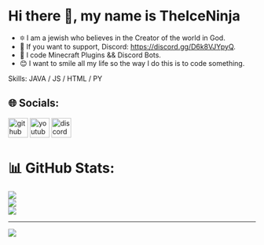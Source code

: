 # Hi there 👋, my name is TheIceNinja
- 🔯 I am a jewish who believes in the Creator of the world in God.
- 📱 If you want to support, Discord: https://discord.gg/D6k8VJYpyQ.
- 🤖 I code Minecraft Plugins && Discord Bots.
- 😊 I want to smile all my life so the way I do this is to code something.

Skills: JAVA / JS / HTML / PY





## 🌐 Socials:
[<img src='https://cdn.jsdelivr.net/npm/simple-icons@3.0.1/icons/github.svg' alt='github' height='40'>](https://github.com/TheIceNinja)  [<img src='https://cdn.jsdelivr.net/npm/simple-icons@3.0.1/icons/youtube.svg' alt='youtube' height='40'>](https://www.youtube.com/channel/UCDnqgUONgjX5R_h3_Q31sEw)  [<img src='https://cdn.jsdelivr.net/npm/simple-icons@3.0.1/icons/discord.svg' alt='discord' height='40'>](https://discord.gg/D6k8VJYpyQ)
# 📊 GitHub Stats:
![](https://github-readme-stats.vercel.app/api?username=TheIceNinja&theme=dark&hide_border=false&include_all_commits=false&count_private=false)<br/>
![](https://github-readme-streak-stats.herokuapp.com/?user=TheIceNinja&theme=dark&hide_border=false)<br/>
![](https://github-readme-stats.vercel.app/api/top-langs/?username=TheIceNinja&theme=dark&hide_border=false&include_all_commits=false&count_private=false&layout=compact)

---
[![](https://visitcount.itsvg.in/api?id=TheIceNinja&icon=5&color=1)](https://visitcount.itsvg.in)

